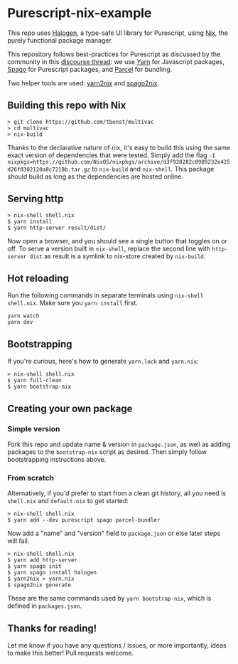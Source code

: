 # Purescript-nix-example
This repo uses [Halogen](https://github.com/slamdata/purescript-halogen), a type-safe UI library for Purescript, using [Nix](https://nixos.org/nix/), the purely functional package manager.

This repository follows best-practices for Purescript as discussed by the community in this [discourse thread](https://discourse.purescript.org/t/recommended-tooling-for-purescript-applications-in-2019/948): we use [Yarn](https://yarnpkg.com/lang/en/) for Javascript packages, [Spago](https://github.com/spacchetti/spago) for Purescript packages, and [Parcel](https://parceljs.org/) for bundling.

 Two helper tools are used: [yarn2nix](https://github.com/moretea/yarn2nix) and [spago2nix](https://github.com/justinwoo/spago2nix).

## Building this repo with Nix
```
> git clone https://github.com/tbenst/multivac
> cd multivac
> nix-build
```
Thanks to the declarative nature of nix, it's easy to build this using the same exact version of dependencies that were tested. Simply add the flag `-I nixpkgs=https://github.com/NixOS/nixpkgs/archive/d3f928282c0989232e425d26f0302120a8c7218b.tar.gz` to `nix-build` and `nix-shell`. This package should build as long as the dependencies are hosted online.

## Serving http
```
> nix-shell shell.nix
$ yarn install
$ yarn http-server result/dist/
```
Now open a browser, and you should see a single button that toggles on or off.
To serve a version built in `nix-shell`, replace the second line with `http-server dist` as result is a symlink to nix-store created by `nix-build`.

## Hot reloading
Run the following commands in separate terminals using `nix-shell shell.nix`.
Make sure you `yarn install` first.
```
yarn watch
yarn dev
```

## Bootstrapping
If you're curious, here's how to generate `yarn.lock` and `yarn.nix`:
```
> nix-shell shell.nix
$ yarn full-clean
$ yarn bootstrap-nix
```

## Creating your own package

### Simple version
Fork this repo and update name & version in `package.json`, as well as adding
packages to the `bootstrap-nix` script as desired. Then simply follow
bootstrapping instructions above.

### From scratch
Alternatively, if you'd prefer to start
from a clean git history, all you need is `shell.nix` and `default.nix` to get started:
```
> nix-shell shell.nix
$ yarn add --dev purescript spago parcel-bundler
```
Now add a "name" and "version" field to `package.json` or else later steps will fail.

```
> nix-shell shell.nix
$ yarn add http-server
$ yarn spago init
$ yarn spago install halogen
$ yarn2nix > yarn.nix
$ spago2nix generate
```

These are the same commands used by `yarn bootstrap-nix`, which is defined in `packages.json`.

## Thanks for reading!
Let me know if you have any questions / issues, or more importantly, ideas to
make this better! Pull requests welcome.
